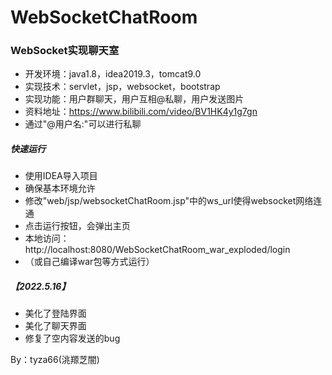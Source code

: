# WebSocketChatRoom
### WebSocket实现聊天室
- 开发环境：java1.8，idea2019.3，tomcat9.0
- 实现技术：servlet，jsp，websocket，bootstrap
- 实现功能：用户群聊天，用户互相@私聊，用户发送图片
- 资料地址：https://www.bilibili.com/video/BV1HK4y1g7gn
- 通过"@用户名:"可以进行私聊

##### 快速运行
- 使用IDEA导入项目
- 确保基本环境允许
- 修改"web/jsp/websocketChatRoom.jsp"中的ws_url使得websocket网络连通
- 点击运行按钮，会弹出主页
- 本地访问：http://localhost:8080/WebSocketChatRoom_war_exploded/login
- （或自己编译war包等方式运行）
##### 【2022.5.16】 
- 美化了登陆界面
- 美化了聊天界面
- 修复了空内容发送的bug

By：tyza66(洮羱芝闇)
